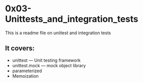 # 0x03-Unittests_and_integration_tests
This is a readme file on uniitest and integration tests

## It covers:
* unittest — Unit testing framework
* unittest.mock — mock object library
* parameterized
* Memoization
